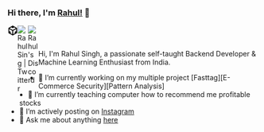 ### Hi there, I'm [Rahul!](https://rahuladream.github.io) 👋

<a href="https://codesandbox.io/u/rahuladream">
  <img align="left" alt="Rahul Singh | CodeSandbox" width="20px" src="https://raw.githubusercontent.com/anuraghazra/anuraghazra/master/assets/codesandbox.svg" />
</a>
<a href="https://twitter.com/rahuladream">
  <img align="left" alt="Rahul Sing | Twitter" width="21px" src="https://raw.githubusercontent.com/anuraghazra/anuraghazra/master/assets/twitter.svg" />
</a>
<a href="https://discord.gg/s3we0i">
  <img align="left" alt="Rahul's Discord" width="21px" src="https://raw.githubusercontent.com/anuraghazra/anuraghazra/master/assets/discord-round.svg" />
</a>

<br />
<br />

Hi, I'm Rahul Singh, a passionate self-taught Backend Developer & Machine Learning Enthusiast from India.

- 🔭 I’m currently working on my multiple project [Fasttag][E-Commerce Security][Pattern Analysis]
- 🌱 I’m currently teaching computer how to recommend me profitable stocks
- 👯 I’m actively posting on [Instagram](https://instagram.com/coding_panda)
- 💬 Ask me about anything [here](https://github.com/rahuladream/rahuladream/issues)
